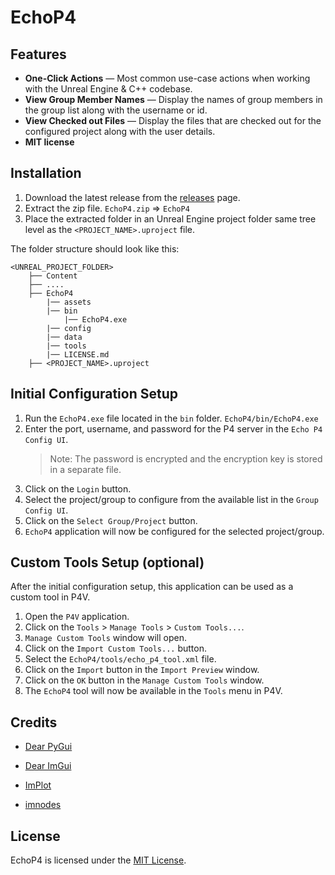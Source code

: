 # EchoP4

## Features  
- **One-Click Actions** —  Most common use-case actions when working with the Unreal Engine & C++ codebase.
- **View Group Member Names** — Display the names of group members in the group list along with the username or id.
- **View Checked out Files** — Display the files that are checked out for the configured project along with the user details.
- **MIT license**

## Installation
1. Download the latest release from the [releases](https://github.com/shankarsiddharth/EchoP4/releases) page.
2. Extract the zip file. `EchoP4.zip` => `EchoP4`
3. Place the extracted folder in an Unreal Engine project folder same tree level as the `<PROJECT_NAME>.uproject` file.

The folder structure should look like this:
```
<UNREAL_PROJECT_FOLDER>
    ├── Content
    ├── ....
    ├── EchoP4
        |── assets
        |── bin
            |── EchoP4.exe
        |── config
        |── data
        |── tools
        |── LICENSE.md
    ├── <PROJECT_NAME>.uproject
```

## Initial Configuration Setup
1. Run the `EchoP4.exe` file located in the `bin` folder. `EchoP4/bin/EchoP4.exe`
2. Enter the port, username, and password for the P4 server in the `Echo P4 Config UI`.
   > Note: The password is encrypted and the encryption key is stored in a separate file.
3. Click on the `Login` button.
4. Select the project/group to configure from the available list in the `Group Config UI`.
5. Click on the `Select Group/Project` button.   
6. `EchoP4` application will now be configured for the selected project/group.

## Custom Tools Setup (optional)
After the initial configuration setup, this application can be used as a custom tool in P4V.
1. Open the `P4V` application.
2. Click on the `Tools` > `Manage Tools` > `Custom Tools...`.
3. `Manage Custom Tools` window will open.
4. Click on the `Import Custom Tools...` button.
5. Select the `EchoP4/tools/echo_p4_tool.xml` file.
6. Click on the `Import` button in the `Import Preview` window.
7. Click on the `OK` button in the `Manage Custom Tools` window.
8. The `EchoP4` tool will now be available in the `Tools` menu in P4V.


## Credits

- [Dear PyGui](https://github.com/hoffstadt/DearPyGui)

- [Dear ImGui](https://github.com/ocornut/imgui)

- [ImPlot](https://github.com/epezent/implot)

- [imnodes](https://github.com/Nelarius/imnodes)

## License
EchoP4 is licensed under the [MIT License](https://github.com/shankarsiddharth/EchoP4/blob/main/LICENSE.md).
